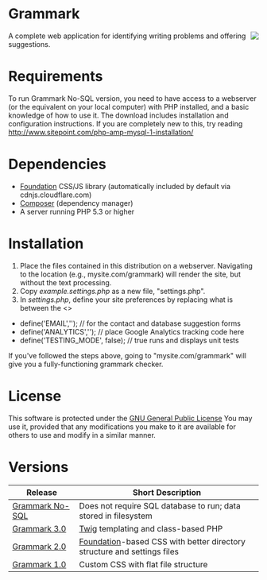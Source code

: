 Grammark
========
<img src="https://github.com/markfullmer/grammark/blob/master/img/screenshot1.png" align="right" />
A complete web application for identifying writing problems and offering suggestions.

Requirements
============
To run Grammark No-SQL version, you need to have access to a webserver (or the equivalent on your
local computer) with PHP installed, and a basic knowledge of how to use it. The download includes installation and configuration instructions. If you are
 completely new to this, try reading http://www.sitepoint.com/php-amp-mysql-1-installation/

Dependencies
============
- [Foundation](http://foundation.zurb.com/) CSS/JS library (automatically
included by default via cdnjs.cloudflare.com)
- [Composer](https://getcomposer.org/) (dependency manager)
- A server running PHP 5.3 or higher

Installation
============
1. Place the files contained in this distribution on a webserver. Navigating to
the location (e.g., mysite.com/grammark) will render the site, but without the
text processing.
2. Copy *example.settings.php* as a new file, "settings.php".
4. In *settings.php*, define your site preferences by replacing what is between the <>
 - define('EMAIL','<your email>'); // for the contact and database suggestion forms
 - define('ANALYTICS','<google tracking code>'); // place Google Analytics tracking code here
 - define('TESTING_MODE', false); // true runs and displays unit tests

If you've followed the steps above, going to "mysite.com/grammark" will give you
a fully-functioning grammark checker.

License
=======
This software is protected under the [GNU General Public License](http://www.gnu.org/licenses/gpl.html)
You may use it, provided that any modifications you make to it are available for
others to use and modify in a similar manner.

Versions
========
Release       | Short Description
------------- | -------------
[Grammark No-SQL](https://github.com/markfullmer/grammark/tree/No-SQL)  | Does not require SQL database to run; data stored in filesystem
[Grammark 3.0](https://github.com/markfullmer/grammark/tree/Version-3)  | [Twig](http://twig.sensiolabs.org/) templating and class-based PHP
[Grammark 2.0](https://github.com/markfullmer/grammark/tree/Version-2)  | [Foundation](http://foundation.zurb.com/)-based CSS with better directory structure and settings files
[Grammark 1.0](https://github.com/markfullmer/grammark/tree/Version-1)  | Custom CSS with flat file structure

